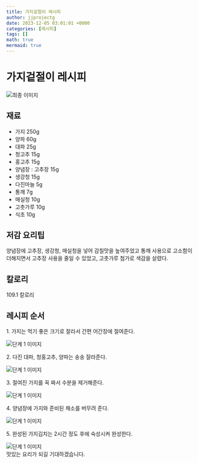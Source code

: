 ```yaml
---
title: 가지겉절이 레시피
author: jjprojectg
date: 2023-12-05 03:01:01 +0000
categories: [레시피]
tags: []
math: true
mermaid: true
---
```

<meta name="og:type" content="website"/>
<meta charset="UTF-8"/>
<div class="header">
  <h1>가지겉절이 레시피</h1>
</div>

<div class="container my-4">
  <div class="row">
    <div class="col-12 col-md-6">
      <div class="recipe-image">
        <img src="http://www.foodsafetykorea.go.kr/uploadimg/cook/10_00403_2.png" class="step-image" alt="최종 이미지"/>
      </div>
    </div>
    <div class="col-12 col-md-6">
      <div class="ingredients">
        <h2>재료</h2>
        <ul class="card">
          <li> 가지 250g </li>
          <li>  양파 60g </li>
          <li>  대파 25g </li>
          <li>  청고추 15g </li>
          <li>  홍고추 15g </li>
          <li> 양념장 : 고추장 15g </li>
          <li>  생강청 15g </li>
          <li>  다진마늘 5g </li>
          <li>  통깨 7g </li>
          <li>  매실청 10g </li>
          <li>  고춧가루 10g </li>
          <li>  식초 10g </li>
</ul>
      </div>
    </div>
    <div class="col-12 col-md-6">
      <div class="ingredients">
        <h2>저감 요리팁</h2>
        <div class="card"> 
          <p>
            양념장에 고추장, 생강청, 매실청을 넣어 감칠맛을 높여주었고 통깨 사용으로 고소함이 더해지면서 고추장 사용을 줄일 수 있었고, 고춧가루 첨가로 색감을 살렸다.
          </p>
        </div>
      </div>
      <div class="ingredients">
        <h2>칼로리</h2>
        <div class="card"> 
          <p>
            109.1 칼로리
          </p>
        </div>
      </div>
    </div>
  </div>

  <h2 class="my-4">레시피 순서</h2>
  <div class="card recipe-card">
    <div class="card-body recipe-step">
      <p class="card-text step-description">1. 가지는 먹기 좋은 크기로 잘라서 간편 어간장에
절여준다.</p>
      <img src="http://www.foodsafetykorea.go.kr/uploadimg/cook/20_00403_01.png" alt="단계 1 이미지" class="step-image"/>
    </div>
  </div>
  <div class="card recipe-card">
    <div class="card-body recipe-step">
      <p class="card-text step-description">2. 다진 대파, 청홍고추, 양파는 송송 잘라준다.</p>
      <img src="http://www.foodsafetykorea.go.kr/uploadimg/cook/20_00403_02.png" alt="단계 1 이미지" class="step-image"/>
    </div>
  </div>
  <div class="card recipe-card">
    <div class="card-body recipe-step">
      <p class="card-text step-description">3. 절여진 가지를 꼭 짜서 수분을 제거해준다.</p>
      <img src="http://www.foodsafetykorea.go.kr/uploadimg/cook/20_00403_03.png" alt="단계 1 이미지" class="step-image"/>
    </div>
  </div>
  <div class="card recipe-card">
    <div class="card-body recipe-step">
      <p class="card-text step-description">4. 양념장에 가지와 준비된 채소를 버무려 준다.</p>
      <img src="http://www.foodsafetykorea.go.kr/uploadimg/cook/20_00403_04.png" alt="단계 1 이미지" class="step-image"/>
    </div>
  </div>
  <div class="card recipe-card">
    <div class="card-body recipe-step">
      <p class="card-text step-description">5. 완성된 가지김치는 2시간 정도 후에 숙성시켜
완성한다.</p>
      <img src="http://www.foodsafetykorea.go.kr/uploadimg/cook/20_00403_05.png" alt="단계 1 이미지" class="step-image"/>
    </div>
  </div>

</div>
맛있는 요리가 되길 기대하겠습니다.
